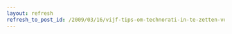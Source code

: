 ```yaml
---
layout: refresh
refresh_to_post_id: /2009/03/16/vijf-tips-om-technorati-in-te-zetten-voor-een-beter-blog
---
```

